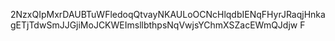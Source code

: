 2NzxQIpMxrDAUBTuWFledoqQtvayNKAULoOCNcHlqdbIENqFHyrJRaqjHnkagETjTdwSmJJGjiMoJCKWEImsllbthpsNqVwjsYChmXSZacEWmQJdjw
F
